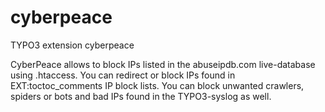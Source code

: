 # cyberpeace
TYPO3 extension cyberpeace

CyberPeace allows to block IPs listed in the abuseipdb.com live-database using .htaccess. 
You can redirect or block IPs found in EXT:toctoc_comments IP block lists. 
You can block unwanted crawlers, spiders or bots and bad IPs found in the TYPO3-syslog as well.
